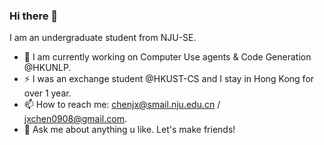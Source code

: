 ### Hi there 👋
I am an undergraduate student from NJU-SE.
- 🔭 I am currently working on Computer Use agents & Code Generation @HKUNLP.
- ⚡ I was an exchange student @HKUST-CS and I stay in Hong Kong for over 1 year.
- 📫 How to reach me: chenjx@smail.nju.edu.cn / jxchen0908@gmail.com.
- 💬 Ask me about anything u like. Let's make friends!



<!--
**chenjix/chenjix** is a ✨ _special_ ✨ repository because its `README.md` (this file) appears on your GitHub profile.

Here are some ideas to get you started:

- 🔭 I’m currently working on ...
- 🌱 I’m currently learning ...
- 👯 I’m looking to collaborate on ...
- 🤔 I’m looking for help with ...
- 💬 Ask me about ...
- 📫 How to reach me: ...
- 😄 Pronouns: ...
- ⚡ Fun fact: ...
-->
